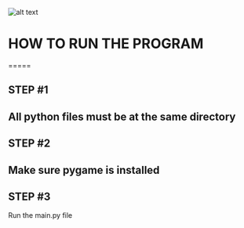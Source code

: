![alt text](https://media3.giphy.com/media/v1.Y2lkPTc5MGI3NjExMmE4Y2YyNmFjYjFhNTA1YTc5OTk1ZjE3MTJjZWI5NTFhNGE4ZTM3YyZjdD1n/LSqeqnFyzTmosb1U7r/giphy.gif "Ray Tracing Program")

# HOW TO RUN THE PROGRAM
=====
## STEP #1
All python files must be at the same directory
----
## STEP #2
Make sure pygame is installed
----
## STEP #3
Run the main.py file


